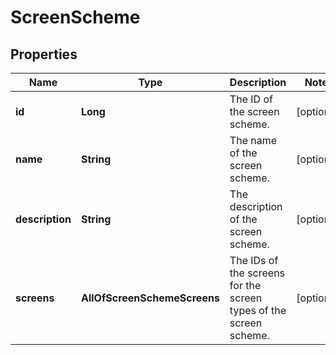 # ScreenScheme

## Properties
Name | Type | Description | Notes
------------ | ------------- | ------------- | -------------
**id** | **Long** | The ID of the screen scheme. |  [optional]
**name** | **String** | The name of the screen scheme. |  [optional]
**description** | **String** | The description of the screen scheme. |  [optional]
**screens** | **AllOfScreenSchemeScreens** | The IDs of the screens for the screen types of the screen scheme. |  [optional]
